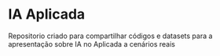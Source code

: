 # IA Aplicada
Repositorio criado para compartilhar códigos e datasets para a apresentação sobre IA no Aplicada a cenários reais
